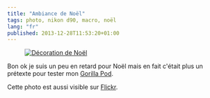 ```yaml
---
title: "Ambiance de Noël"
tags: photo, nikon d90, macro, noël
lang: "fr"
published: 2013-12-28T11:53:20+01:00
---
```


<figure class="object-center">
    <a href="/images/christmas.jpg"><img src="/images/660x/christmas.jpg" alt="Décoration de Noël"></a>
</figure>

Bon ok je suis un peu en retard pour Noël mais en fait c'était plus un prétexte
pour tester mon [Gorilla Pod](http://joby.com/gorillapod).

Cette photo est aussi visible sur [Flickr](http://www.flickr.com/photos/tigr0u/11600809883/).
